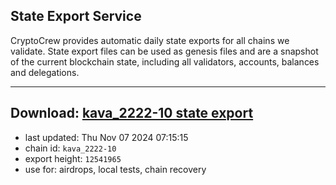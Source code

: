 ## State Export Service
CryptoCrew provides automatic daily state exports for all chains we validate. State export files can be used as genesis files and are a snapshot of the current blockchain state, including all validators, accounts, balances and delegations.

---
**Download: [kava_2222-10 state export](https://dl-eu2.ccvalidators.com/SERVICE/kava/kava_2222-10_export_12541965.json)**
---

- last updated: Thu Nov 07 2024 07:15:15
- chain id: `kava_2222-10`
- export height: `12541965`
- use for: airdrops, local tests, chain recovery
